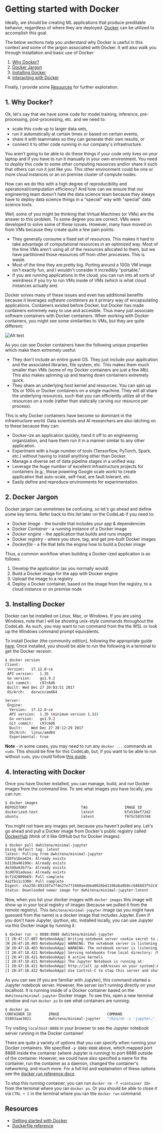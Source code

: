 # Getting started with Docker

Ideally, we should be creating ML applications that produce preditable behavior, regardless of where they are deployed. [Docker](https://www.docker.com/) can be utilized to accomplish this goal. 

The below sections help you understand why Docker is useful in this context and some of the jargon associated with Docker. It will also walk you through installation and basic use of Docker:

1. [Why Docker?](README.md#1-why-docker)
2. [Docker Jargon](README.md#2-docker-jargon)
3. [Installing Docker](README.md#3-installing-docker)
4. [Interacting with Docker](README.md#4-interacting-with-docker)

Finally, I provide some [Resources](README.md#resources) for further exploration.

## 1. Why Docker?

Ok, let's say that we have some code for model training, inference, pre-processing, post-processing, etc. and we need to:

- scale this code up to larger data sets,
- run it automatically at certain times or based on certain events, 
- share it with teammates so they can generate their own results, or
- connect it to other code running in our company's infrastructure.

You aren't going to be able to do these things if your code only lives on your laptop and if you have to run it manually in your own environment. You need to *deploy* this code to some other computing resources and/or share it such that others can run it just like you. This other environment could be one or more cloud instances or an on premise cluster of compute nodes. 

How can we do this with a high degree of reproducibility and operational/computation efficiency? And how can we ensure that our engineering team doesn't hate the data science team because they always have to deploy data science things in a "special" way with "special" data science tools. 

Well, some of you might be thinking that Virtual Machines (or VMs) are the answer to this problem. To some degree you are correct. VMs were developed to solve some of these issues. However, many have moved on from VMs because they create quite a few pain points:

- They generally consume a fixed set of resources. This makes it hard to take advantage of computational resources in an optimized way. Most of the time VMs aren't using all of the resources allocated to them, but we have partitioned those resources off from other processes. This is waste.
- Most of the time they are pretty big. Porting around a 10Gb VM image isn't exactly fun, and I wouldn't consider it incredibly "portable."
- If you are running applications in the cloud, you can run into all sorts of weirdness if you try to run VMs inside of VMs (which is what cloud instances actually are).

Docker solves many of these issues and even has additional benefits because it leverages *software containers* as it primary way of encapsulating applications. Containers existed before Docker, but Docker has made containers extremely easy to use and accesible. Thus many just associate software containers with Docker containers. When working with Docker containers, you might see some similarities to VMs, but they are quite different:

![Alt text](https://blog.netapp.com/wp-content/uploads/2016/03/Screen_Shot_2016-03-11_at_9.14.20_PM1.png)

As you can see Docker containers have the following unique properties which make them extremely useful:

- They don't include an entire guest OS. They just include your application and the associated libraries, file system, etc. This makes them much smaller than VMs (some of my Docker containers are just a few Mb). This also makes spinning up and tearing down containers extremely quick.
- They share an underlying host kernel and resources. You can spin up 10s or 100s or Docker containers on a single machine. They will all share the underlying resources, such that you can efficiently utilize all of the resources on a node (rather than statically carving our resource per process). 

This is why Docker containers have become so dominant in the infrastructure world. Data scientists and AI researchers are also latching on to these because they can:

- Docker-ize an application quickly, hand it off to an engineering organization, and have them run it in a manner similar to any other application.
- Experiment with a huge number of tools (Tensorflow, PyTorch, Spark, etc.) without having to install anything other than Docker.
- Manage a diverse set of data pipeline stages in a unified way.
- Leverage the huge number of excellent infrastructure projects for containers (e.g., those powering Google scale work) to create application that auto-scale, self-heal, are fault tolerant, etc.
- Easily define and reproduce environments for experimentation.

## 2. Docker Jargon

Docker jargon can sometimes be confusing, so let's go ahead and define some key terms. Refer back to this list later on the CodeLab if you need to:

- Docker *Image* - the bundle that includes your app & dependencies
- Docker *Container* - a running instance of a Docker image
- *Docker engine* - the application that builds and runs images
- Docker *registry* - where you store, tag, and get pre-built Docker images
- *Dockerfile* - a file that tells the engine how to build a Docker image

Thus, a common workflow when building a Docker-ized application is as follows:

1. Develop the application (as you normally would)
2. Build a Docker image for the app with Docker engine
3. Upload the image to a registry
4. Deploy a Docker container, based on the image from the registry, to a cloud instance or on premise node

## 3. Installing Docker

Docker can be installed on Linux, Mac, or Windows. If you are using Windows, note that I will be showing unix-style commands throughout the CodeLab. As such, you may want to run command from the the WSL or look up the Windows command prompt equivalents.

To install Docker (the community edition), following the appropriate guide [here](https://www.docker.com/community-edition#/download). Once installed, you should be able to run the following in a terminal to get the Docker version:

```sh
$ docker version
Client:
 Version:	17.12.0-ce
 API version:	1.35
 Go version:	go1.9.2
 Git commit:	c97c6d6
 Built:	Wed Dec 27 20:03:51 2017
 OS/Arch:	darwin/amd64

Server:
 Engine:
  Version:	17.12.0-ce
  API version:	1.35 (minimum version 1.12)
  Go version:	go1.9.2
  Git commit:	c97c6d6
  Built:	Wed Dec 27 20:12:29 2017
  OS/Arch:	linux/amd64
  Experimental:	true
```

**Note** - in some cases, you may need to run any `docker ...` commands as `sudo`. This should be fine for this CodeLab, but, if you want to be able to run without `sudo`, you could follow [this guide](https://docs.docker.com/install/linux/linux-postinstall/). 

## 4. Interacting with Docker

Once you have Docker installed, you can manage, build, and run Docker images from the command line. To see what images you have locally, you can run:

```sh
$ docker images
REPOSITORY                         TAG                 IMAGE ID            CREATED             SIZE
dockerized-test                    latest              6fa518ef72d2        2 hours ago         607MB
ubuntu                             latest              f975c5035748        9 days ago          112MB
```

You might not have any images yet, because you haven't pulled any. Let's go ahead and pull a Docker image from Docker's public registry called [DockerHub](https://hub.docker.com/) (think of it like GitHub but for Docker images):

```sh
$ docker pull dwhitena/minimal-jupyter
Using default tag: latest
latest: Pulling from dwhitena/minimal-jupyter
550fe1bea624: Already exists
b313ba46199e: Already exists
de349a63b77a: Already exists
3cd0781adeaa: Already exists
0cf242809b69: Pull complete
4a2fb11c3300: Pull complete
Digest: sha256:893107a7f4e27e772460aeddea0626bd1196aba9b0cc6468d3f52c47ff369e03
Status: Downloaded newer image for dwhitena/minimal-jupyter:latest
```

Now, when you list your docker images with `docker images` this image will show up in your local registry of images (because we pulled it from the remote registry).  This `dwhitena/minimal-jupyter` image (as you might have guessed from the name) is a docker image that includes Jupyter. Even if you don't have Jupyter, ipython, etc. installed locally, you can use Jupyter via this Docker image by running it:

```sh
$ docker run -p 8888:8888 dwhitena/minimal-jupyter
[I 20:47:17.087 NotebookApp] Writing notebook server cookie secret to /home/jovyan/.local/share/jupyter/runtime/notebook_cookie_secret
[W 20:47:18.403 NotebookApp] WARNING: The notebook server is listening on all IP addresses and not using encryption. This is not recommended.
[W 20:47:18.403 NotebookApp] WARNING: The notebook server is listening on all IP addresses and not using authentication. This is highly insecure and not recommended.
[I 20:47:18.421 NotebookApp] Serving notebooks from local directory: /home/jovyan/notebooks
[I 20:47:18.421 NotebookApp] 0 active kernels
[I 20:47:18.421 NotebookApp] The Jupyter Notebook is running at:
[I 20:47:18.421 NotebookApp] http://[all ip addresses on your system]:8888/
[I 20:47:18.422 NotebookApp] Use Control-C to stop this server and shut down all kernels (twice to skip confirmation).
```

As you can see (if you are familiar with Jupyter), this command started a Jupyter notebook server. However, the server isn't running directly on your localhost. It is running inside of a Docker container based on the `dwhitena/minimal-jupyter` Docker image. To see this, open a new terminal window and run `docker ps` to see what containers are running:

```sh
$ docker ps
CONTAINER ID        IMAGE                      COMMAND                  CREATED             STATUS              PORTS                    NAMES
55803aae3021        dwhitena/minimal-jupyter   "/bin/sh -c 'jupyter…"   2 minutes ago       Up 2 minutes        0.0.0.0:8888->8888/tcp   cranky_sinoussi
```

Try visiting `localhost:8888` in your browser to see the Jupyter notebook server running in the Docker container!

There are quite a variety of options that you can specify when running your Docker containers. We specified `-p 8888:8888` above, which mapped port 8888 inside the container (where Jupyter is running) to port 8888 outside of the container. However, we could have also specified a name for the container, run the container as a daemon, changed the container's networking, and much more. For a full list and explaination of these options see the [docker run reference docs](https://docs.docker.com/engine/reference/run/).

To stop this running container, you can run `docker rm -f <container ID>` from the terminal where you ran `docker ps`. Or you should be able to close it via `CTRL + C` in the terminal where you ran the `docker run` command. 

## Resources

- [Getting started with Docker](https://docs.docker.com/get-started/)
- [Dockerfile reference](https://docs.docker.com/engine/reference/builder/)
